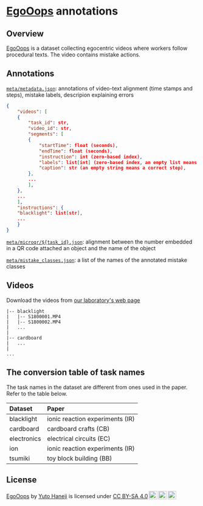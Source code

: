 # [EgoOops](https://y-haneji.github.io/EgoOops-project-page/ "Project page") annotations

## Overview

[EgoOops](https://y-haneji.github.io/EgoOops-project-page/ "Project page") is a dataset collecting egocentric videos where workers follow procedural texts.
The video contains mistake actions.

## Annotations

[`meta/metadata.json`](/meta/metadata.json): annotations of video-text alignment (time stamps and steps), mistake labels, descripion explaining errors

```json
{
    "videos": [
    {
        "task_id": str,
        "video_id": str,
        "segments": [
        {
            "startTime": float (seconds),
            "endTime": float (seconds),
            "instruction": int (zero-based index),
            "labels": list[int] (zero-based index, an empty list means a correct step),
            "caption": str (an empty string means a correct step),
        },
        ...
        ],
    },
    ...
    ],
    "instructions": {
    "blacklight": list[str],
    ...
    }
}
```

[`meta/microqr/${task_id}.json`](/meta/microqr/): alignment between the number embedded in a QR code attached an object and the name of the object

[`meta/mistake_classes.json`](/meta/mistake_classes.json): a list of the names of the annotated mistake classes

## Videos

Download the videos from [our laboratory's web page](http://www.lsta.media.kyoto-u.ac.jp/resource/data/EgoOops/videos-processed-720p.zip)

```
|-- blacklight
|   |-- S1800001.MP4
|   |-- S1800002.MP4
|   ...
|
|-- cardboard
|   ...
|
...
```

## The conversion table of task names

The task names in the dataset are different from ones used in the paper. Refer to the table below.

| Dataset     | Paper                           |
| :---------- | :------------------------------ |
| blacklight  | ionic reaction experiments (IR) |
| cardboard   | cardboard crafts (CB)           |
| electronics | electrical circuits (EC)        |
| ion         | ionic reaction experiments (IR) |
| tsumiki     | toy block building (BB)         |

## License

<p xmlns:cc="http://creativecommons.org/ns#" xmlns:dct="http://purl.org/dc/terms/"><a property="dct:title" rel="cc:attributionURL" href="https://y-haneji.github.io/EgoOops-project-page/">EgoOops</a> by <a rel="cc:attributionURL dct:creator" property="cc:attributionName" href="https://y-haneji.github.io/homepage/">Yuto Haneji</a> is licensed under <a href="https://creativecommons.org/licenses/by-sa/4.0/?ref=chooser-v1" target="_blank" rel="license noopener noreferrer" style="display:inline-block;">CC BY-SA 4.0<img style="height:22px!important;margin-left:3px;vertical-align:text-bottom;" src="https://mirrors.creativecommons.org/presskit/icons/cc.svg?ref=chooser-v1" alt=""><img style="height:22px!important;margin-left:3px;vertical-align:text-bottom;" src="https://mirrors.creativecommons.org/presskit/icons/by.svg?ref=chooser-v1" alt=""><img style="height:22px!important;margin-left:3px;vertical-align:text-bottom;" src="https://mirrors.creativecommons.org/presskit/icons/sa.svg?ref=chooser-v1" alt=""></a></p>
